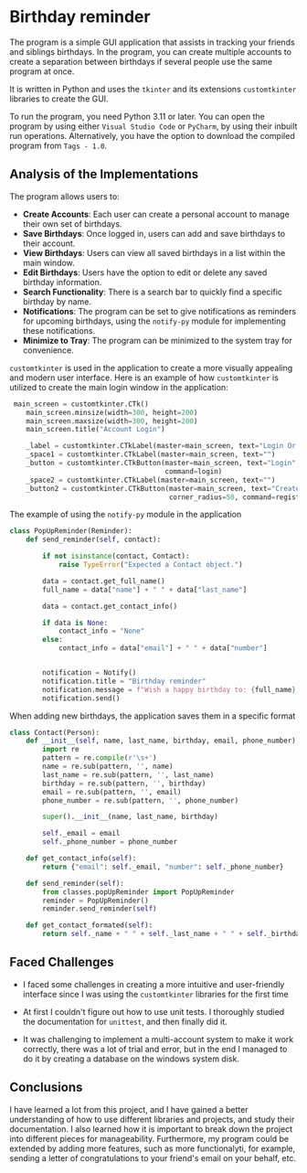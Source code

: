 # Birthday reminder

The program is a simple GUI application that assists in tracking your friends and siblings birthdays. In the program, you can create multiple accounts to create a separation between birthdays if several people use the same program at once.

It is written in Python and uses the `tkinter` and its extensions `customtkinter` libraries to create the GUI.

To run the program, you need Python 3.11 or later. You can open the program by using either `Visual Studio Code` or `PyCharm`, by using their inbuilt run operations. Alternatively, you have the option to download the compiled program from `Tags - 1.0`.

## Analysis of the Implementations


The program allows users to: 

- **Create Accounts**: Each user can create a personal account to manage their own set of birthdays.
- **Save Birthdays**: Once logged in, users can add and save birthdays to their account.
- **View Birthdays**: Users can view all saved birthdays in a list within the main window.
- **Edit Birthdays**: Users have the option to edit or delete any saved birthday information.
- **Search Functionality**: There is a search bar to quickly find a specific birthday by name.
- **Notifications**: The program can be set to give notifications as reminders for upcoming birthdays, using the `notify-py` module for implementing these notifications.
- **Minimize to Tray**: The program can be minimized to the system tray for convenience.

`customtkinter` is used in the application to create a more visually appealing and modern user interface. Here is an example of how `customtkinter` is utilized to create the main login window in the application:

```python
 main_screen = customtkinter.CTk()
    main_screen.minsize(width=300, height=200)
    main_screen.maxsize(width=300, height=200)
    main_screen.title("Account Login")

    _label = customtkinter.CTkLabel(master=main_screen, text="Login Or Create new user", font=("Calibri", 20, "bold"))
    _space1 = customtkinter.CTkLabel(master=main_screen, text="")
    _button = customtkinter.CTkButton(master=main_screen, text="Login", height=40, width=100, corner_radius=50,
                                      command=login)
    _space2 = customtkinter.CTkLabel(master=main_screen, text="")
    _button2 = customtkinter.CTkButton(master=main_screen, text="Create new user", height=40, width=100,
                                       corner_radius=50, command=register) 
```

The example of using the `notify-py` module in the application
```python
class PopUpReminder(Reminder):
    def send_reminder(self, contact):

        if not isinstance(contact, Contact):
            raise TypeError("Expected a Contact object.")

        data = contact.get_full_name()
        full_name = data["name"] + " " + data["last_name"]

        data = contact.get_contact_info()

        if data is None:
            contact_info = "None"
        else:
            contact_info = data["email"] + " " + data["number"]


        notification = Notify()
        notification.title = "Birthday reminder"
        notification.message = f"Wish a happy birthday to: {full_name} \n Contact info: {contact_info}"
        notification.send()
```
When adding new birthdays, the application saves them in a specific format
```python
class Contact(Person):
    def __init__(self, name, last_name, birthday, email, phone_number):
        import re
        pattern = re.compile(r'\s+')
        name = re.sub(pattern, '', name)
        last_name = re.sub(pattern, '', last_name)
        birthday = re.sub(pattern, '', birthday)
        email = re.sub(pattern, '', email)
        phone_number = re.sub(pattern, '', phone_number)

        super().__init__(name, last_name, birthday)

        self._email = email
        self._phone_number = phone_number

    def get_contact_info(self):
        return {"email": self._email, "number": self._phone_number}

    def send_reminder(self):
        from classes.popUpReminder import PopUpReminder
        reminder = PopUpReminder()
        reminder.send_reminder(self)

    def get_contact_formated(self):
        return self._name + " " + self._last_name + " " + self._birthday + " " + self._email + " " + self._phone_number
```

## Faced Challenges

 * I faced some challenges in creating a more intuitive and user-friendly interface since I was using the `customtkinter` libraries for the first time

 * At first I couldn't figure out how to use unit tests. I thoroughly studied the documentation for `unittest`, and then finally did it.

 * It was challenging to implement a multi-account system to make it work correctly, there was a lot of trial and error, but in the end I managed to do it by creating a database on the windows system disk.

## Conclusions

I have learned a lot from this project, and I have gained a better understanding of how to use different libraries and projects, and study their documentation. I also learned how it is important to break down the project into different pieces for manageability. Furthermore, my program could be extended by adding more features, such as more functionalyti, for example, sending a letter of congratulations to your friend's email on your behalf, etc.

